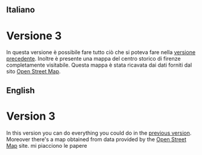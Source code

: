 ## Italiano
# Versione 3
In questa versione è possibile fare tutto ciò che si poteva fare nella [versione precedente](https://github.com/tognoliaaron/Leonardo-VR/releases/tag/V2.0).
Inoltre è presente una mappa del centro storico di firenze completamente visitabile.
Questa mappa è stata ricavata dai dati forniti dal sito [Open Street Map](https://www.openstreetmap.org/).

## English
# Version 3
In this version you can do everything you could do in the [previous version](https://github.com/tognoliaaron/Leonardo-VR/releases/tag/V2.0).
Moreover there's a map obtained from data provided by the [Open Street Map](https://www.openstreetmap.org/) site.
mi piacciono le papere
